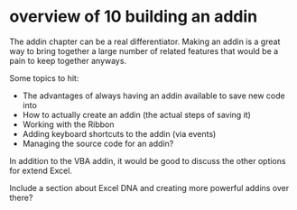 # overview of 10 building an addin

The addin chapter can be a real differentiator.  Making an addin is a great way to bring together a large number of related features that would be a pain to keep together anyways.

Some topics to hit:

* The advantages of always having an addin available to save new code into
* How to actually create an addin (the actual steps of saving it)
* Working with the Ribbon
* Adding keyboard shortcuts to the addin (via events)
* Managing the source code for an addin?

In addition to the VBA addin, it would be good to discuss the other options for extend Excel.

Include a section about Excel DNA and creating more powerful addins over there?
